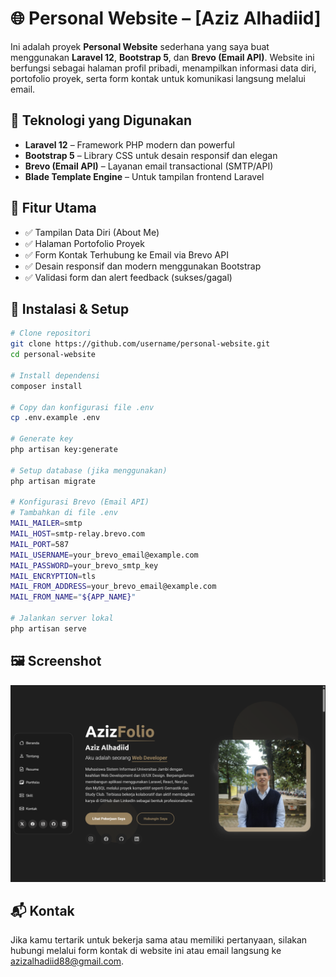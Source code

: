 # 🌐 Personal Website – [Aziz Alhadiid]

Ini adalah proyek **Personal Website** sederhana yang saya buat menggunakan **Laravel 12**, **Bootstrap 5**, dan **Brevo (Email API)**. Website ini berfungsi sebagai halaman profil pribadi, menampilkan informasi data diri, portofolio proyek, serta form kontak untuk komunikasi langsung melalui email.

## 🔧 Teknologi yang Digunakan

- **Laravel 12** – Framework PHP modern dan powerful
- **Bootstrap 5** – Library CSS untuk desain responsif dan elegan
- **Brevo (Email API)** – Layanan email transactional (SMTP/API)
- **Blade Template Engine** – Untuk tampilan frontend Laravel

## 📁 Fitur Utama

- ✅ Tampilan Data Diri (About Me)
- ✅ Halaman Portofolio Proyek
- ✅ Form Kontak Terhubung ke Email via Brevo API
- ✅ Desain responsif dan modern menggunakan Bootstrap
- ✅ Validasi form dan alert feedback (sukses/gagal)

## 🚀 Instalasi & Setup

```bash
# Clone repositori
git clone https://github.com/username/personal-website.git
cd personal-website

# Install dependensi
composer install

# Copy dan konfigurasi file .env
cp .env.example .env

# Generate key
php artisan key:generate

# Setup database (jika menggunakan)
php artisan migrate

# Konfigurasi Brevo (Email API)
# Tambahkan di file .env
MAIL_MAILER=smtp
MAIL_HOST=smtp-relay.brevo.com
MAIL_PORT=587
MAIL_USERNAME=your_brevo_email@example.com
MAIL_PASSWORD=your_brevo_smtp_key
MAIL_ENCRYPTION=tls
MAIL_FROM_ADDRESS=your_brevo_email@example.com
MAIL_FROM_NAME="${APP_NAME}"

# Jalankan server lokal
php artisan serve
```

## 🖼️ Screenshot
![Homepage](/public/beranda.png)

## 📬 Kontak
Jika kamu tertarik untuk bekerja sama atau memiliki pertanyaan, silakan hubungi melalui form kontak di website ini atau email langsung ke azizalhadiid88@gmail.com.